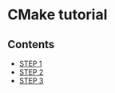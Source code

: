# CMake tutorial

## Contents

- [STEP 1](step1/README.md)
- [STEP 2](step2/README.md)
- [STEP 3](step3/README.md)
